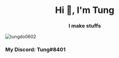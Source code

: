 <h1 align="center">Hi 👋, I'm Tung</h1>
<h3 align="center">I make stuffs</h3>

<img src="https://komarev.com/ghpvc/?username=tungdo0602&label=Profile%20views&color=0e75b6&style=flat" alt="tungdo0602" />

<h3 align="left">My Discord: Tung#8401</h3>
